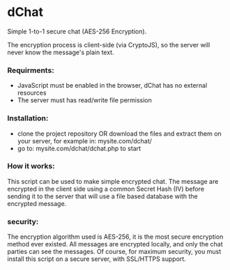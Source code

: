 # dChat
Simple 1-to-1 secure chat (AES-256 Encryption).

The encryption process is client-side (via CryptoJS), so the server will never know the message's plain text.


### Requirments:
- JavaScript must be enabled in the browser, dChat has no external resources
- The server must has read/write file permission


### Installation:
- clone the project repository OR download the files and extract them on your server, for example in: mysite.com/dchat/
- go to: mysite.com/dchat/dchat.php to start


### How it works:
This script can be used to make simple encrypted chat. The message are encrypted in the client side using a common Secret Hash (IV) before sending it to the server that will use a file based database with the encrypted message.


### security:
The encryption algorithm used is AES-256, it is the most secure encryption method ever existed. All messages are encrypted locally, and only the chat parties can see the messages. Of course, for maximum security, you must install this script on a secure server, with SSL/HTTPS support.
